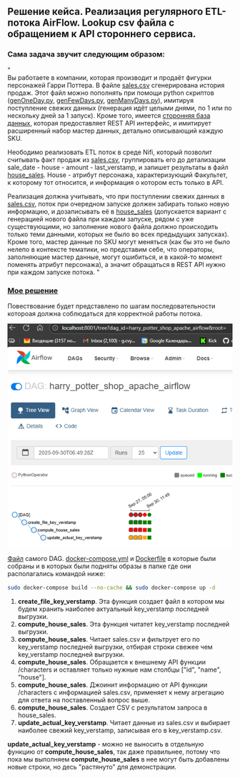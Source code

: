 ## Решение кейса. Реализация регулярного ETL-потока **AirFlow**. Lookup csv файла с обращением к API стороннего сервиса.  
### Сама задача звучит следующим образом:  
"  
Вы работаете в компании, которая производит и продаёт фигурки персонажей Гарри Поттера.
В файле [sales.csv](sales.csv) сгенерирована история продаж. Этот файл можно пополнять при помощи python скриптов ([genOneDay.py](genOneDay.py), [genFewDays.py](genFewDays.py), [genManyDays.py](genManyDays.py)), имитируя поступление свежих данных (генерация идёт целыми днями, по 1 или по нескольку дней за 1 запуск).
Кроме того, имеется [сторонняя база данных](https://hp-api.onrender.com/), которая предоставляет REST API интерфейс, и имитирует расширенный набор мастер данных, детально описывающий каждую SKU.

Неободимо реализовать ETL поток в среде Nifi, который позволит считывать факт продаж из [sales.csv](sales.csv), группировать его до детализации sale_date - house - amount - last_verstamp, и запишет результаты в файл [house_sales](house_sales). 
House - атрибут персонажа, характеризующий Факультет, к которому тот относится, и информация о котором есть только в API.

Реализация должна учитывать, что при поступлении свежих данных в [sales.csv](sales.csv), поток при очередном запуске должен забирать только новую информацию, и дозаписывать её в [house_sales](house_sales) (допускается вариант с генерацией нового файла при каждом запуске, рядом с уже существующими, но заполнение нового файла должно происходить только теми данными, которых не было во всех предыдущих запусках). 
Кроме того, мастер данные по SKU могут меняться (как бы это не было нелепо в контексте тематики, но представим себе, что операторы, заполняющие мастер данные, могут ошибиться, и в какой-то момент поменять атрибут персонажа), а значит обращаться в REST API нужно при каждом запуске потока. 
"  

### [Мое решение](main_dag.py)

Повествование будет представлено по шагам последовательности котороая должна соблюдаться для корректной работы потока. 

![UI Airflow harry_potter_shop_apache_airflow](PNG%2Fharry_potter_shop_apache_airflow_ui.png)

[Файл](main_dag.py) самого DAG.
[docker-compose.yml](../../../docker-compose.yml) и [Dockerfile](../../../Dockerfile) в которые были собраны и в которых были подняты образы в папке где они располагались командой ниже:
```bash
sudo docker-compose build --no-cache && sudo docker-compose up -d
```
1. **create_file_key_verstamp**. Эта функция создает файл в котором мы будем хранить наиболее актуальный key_verstamp последней выгрузки.
2. **compute_house_sales**. Эта функция читатет key_verstamp последней выгрузки.
3. **compute_house_sales**. Читает sales.csv и фильтрует его по key_verstamp последней выгрузки, отбирая строки свежее чем key_verstamp последней выгрузки.
4. **compute_house_sales**. Обращается к внешнему API функции /characters и оставляет только нужные нам столбцы ["id", "name", "house"].
5. **compute_house_sales**. Джоинит информацию от API функции /characters с информацией sales.csv, применяет к нему агрегацию для ответа на поставленный вопрос выше.
6. **compute_house_sales**. Создает CSV с результатом запроса в house_sales.
7. **update_actual_key_verstamp**. Читает данные из sales.csv и выбирает наиболее свежий key_verstamp, записывая его в key_verstamp.csv.

**update_actual_key_verstamp** - можно не выносить в отдельную функцию от **compute_house_sales**, так даже правильнее, потому что пока мы выполняем **compute_house_sales** в нее могут быть добавлены новые строки, но десь "растянуто" для демонстрации.

